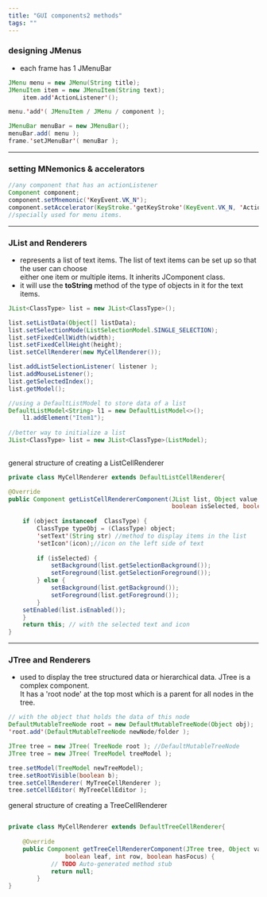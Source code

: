 ```yaml
---
title: "GUI components2 methods"
tags: ""
---
```

### designing JMenus

-   each frame has 1 JMenuBar

```java
JMenu menu = new JMenu(String title);
JMenuItem item = new JMenuItem(String text);
	item.add'ActionListener'();

menu.'add'( JMenuItem / JMenu / component );

JMenuBar menuBar = new JMenuBar();
menuBar.add( menu );
frame.'setJMenuBar'( menuBar );
```

* * *

### setting MNemonics & accelerators

```java
//any component that has an actionListener
Component component;
component.setMnemonic('KeyEvent.VK_N');
component.setAccelerator(KeyStroke.'getKeyStroke'(KeyEvent.VK_N, 'ActionEvent'.CTRL_MASK));
//specially used for menu items.
```

* * *

### JList and Renderers

-   represents a list of text items. The list of text items can be set up so that the user can choose  
    either one item or multiple items. It inherits JComponent class.
-   it will use the **toString** method of the type of objects in it for the text items.

```java
JList<ClassType> list = new JList<ClassType>();

list.setListData(Object[] listData);
list.setSelectionMode(ListSelectionModel.SINGLE_SELECTION);
list.setFixedCellWidth(width);
list.setFixedCellHeight(height);
list.setCellRenderer(new MyCellRenderer());

list.addListSelectionListener( listener );
list.addMouseListener();
list.getSelectedIndex();
list.getModel();

//using a DefaultListModel to store data of a list
DefaultListModel<String> l1 = new DefaultListModel<>();  
	l1.addElement("Item1");
	
//better way to initialize a list
JList<ClassType> list = new JList<ClassType>(ListModel);
	
```

general structure of creating a ListCellRenderer

```java
private class MyCellRenderer extends DefaultListCellRenderer{  

@Override
public Component getListCellRendererComponent(JList list, Object value,int index,
                                              boolean isSelected, boolean cellHasFocus) {
	
    if (object instanceof  ClassType) {
		ClassType typeObj = (ClassType) object;
    	'setText'(String str) //method to display items in the list
		'setIcon'(icon);//icon on the left side of text
        
    	if (isSelected) {
	    	setBackground(list.getSelectionBackground());
	 		setForeground(list.getSelectionForeground());
	    } else {
    	    setBackground(list.getBackground());
        	setForeground(list.getForeground());
    	}
	setEnabled(list.isEnabled());
	}
	return this; // with the selected text and icon
}
```

* * *

### JTree and Renderers

-   used to display the tree structured data or hierarchical data. JTree is a complex component.  
    It has a 'root node' at the top most which is a parent for all nodes in the tree.

```java
// with the object that holds the data of this node
DefaultMutableTreeNode root = new DefaultMutableTreeNode(Object obj);
'root.add'(DefaultMutableTreeNode newNode/folder );

JTree tree = new JTree( TreeNode root ); //DefaultMutableTreeNode
JTree tree = new JTree( TreeModel treeModel );

tree.setModel(TreeModel newTreeModel);
tree.setRootVisible(boolean b);
tree.setCellRenderer( MyTreeCellRenderer );
tree.setCellEditor( MyTreeCellEditor );
```

general structure of creating a TreeCellRenderer

```java

private class MyCellRenderer extends DefaultTreeCellRenderer{
    
	@Override
	public Component getTreeCellRendererComponent(JTree tree, Object value, boolean selected, boolean expanded,
				boolean leaf, int row, boolean hasFocus) {
			// TODO Auto-generated method stub
			return null;
		}    
}
```
